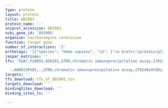 ```yaml
---
type: protein
layout: protein
title: Q02981
protein_name: '-'
uniprot_accession: Q02981
ncbi_gene_id: '855995'
organism: Saccharomyces cerevisiae
function: target gene
number_of_interactions: '2'
orthologs: '[{"species": "Homo sapiens", "id": ["<a href=\"/protein/q7z695\">Q7Z695</a>"]}, {"species": "Danio rerio", "id": ["<a href=\"/protein/e7fcq2\">E7FCQ2</a>"]}, {"species": "Mus musculus", "id": ["<a href=\"/protein/a0a0r4j1x6\">A0A0R4J1X6</a>"]}, {"species": "Rattus norvegicus", "id": ["<a href=\"/protein/d3zre6\">D3ZRE6</a>"]}, {"species": "Caenorhabditis elegans", "id": ["Q9N534"]}]'
jaspar_matrices: ''
tfs: 'SUA7,P29055,856201,GTRD,chromatin immunoprecipitation assay,27924024%5Buid%5D,No

  -,A0A023PXA5,-,GTRD,chromatin immunoprecipitation assay,27924024%5Buid%5D,No'
targets: ''
tfs_download: tfs_of_Q02981.tsv
targets_download: ''
bindingSites_download: ''
binding_sites_ls: ''

---
```

